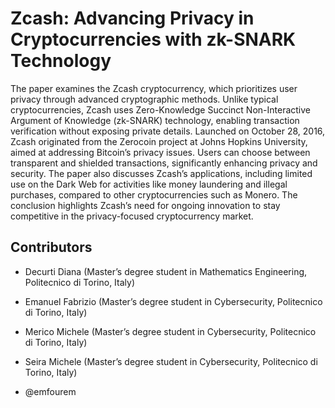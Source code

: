 # Zcash: Advancing Privacy in Cryptocurrencies with zk-SNARK Technology

The paper examines the Zcash cryptocurrency, which prioritizes user privacy through advanced cryptographic methods. Unlike typical cryptocurrencies, Zcash uses Zero-Knowledge Succinct Non-Interactive Argument of Knowledge (zk-SNARK) technology, enabling transaction verification without exposing private details. Launched on October 28, 2016, Zcash originated from the Zerocoin project at Johns Hopkins University, aimed at addressing Bitcoin’s privacy issues. Users can choose between transparent and shielded transactions, significantly enhancing privacy and security. The paper also discusses Zcash’s applications, including limited use on the Dark Web for activities like money laundering and illegal purchases, compared to other cryptocurrencies such as Monero. The conclusion highlights Zcash’s need for ongoing innovation to stay competitive in the privacy-focused cryptocurrency market.

## Contributors
- Decurti Diana (Master’s degree student in Mathematics Engineering, Politecnico di Torino, Italy)
- Emanuel Fabrizio (Master’s degree student in Cybersecurity, Politecnico di Torino, Italy)
- Merico Michele (Master’s degree student in Cybersecurity, Politecnico di Torino, Italy)
- Seira Michele (Master’s degree student in Cybersecurity, Politecnico di Torino, Italy)

- @emfourem
